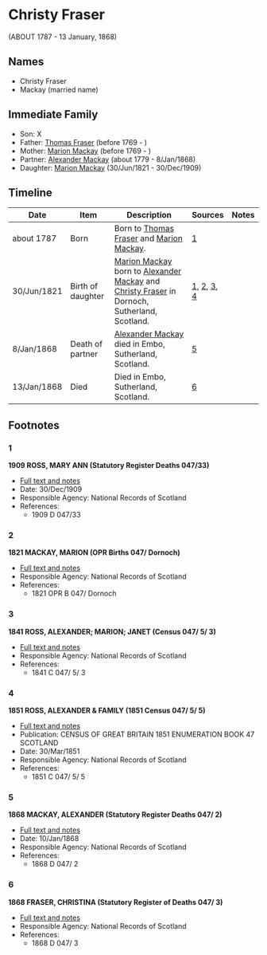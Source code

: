 ﻿---
layout: person
subject_key: i45275253
permalink: /people/i45275253
---

# Christy Fraser
(ABOUT 1787 - 13 January, 1868)

## Names

* Christy Fraser
* Mackay (married name)

## Immediate Family

* Son: X
* Father: [Thomas Fraser](./@65905028@-thomas-fraser-b1769-d.md) (before 1769 - )
* Mother: [Marion Mackay](./@90096770@-marion-mackay-b1769-d.md) (before 1769 - )
* Partner: [Alexander Mackay](./@3089092@-alexander-mackay-b1779-d1868-1-8.md) (about 1779 - 8/Jan/1868)
* Daughter: [Marion Mackay](./@78930004@-marion-mackay-b1821-6-30-d1909-12-30.md) (30/Jun/1821 - 30/Dec/1909)

## Timeline

Date | Item | Description | Sources | Notes
---|---|---|---|---
about 1787 | Born | Born to [Thomas Fraser](./@65905028@-thomas-fraser-b1769-d.md) and [Marion Mackay](./@90096770@-marion-mackay-b1769-d.md). | [1](#1) | 
30/Jun/1821 | Birth of daughter | [Marion Mackay](./@78930004@-marion-mackay-b1821-6-30-d1909-12-30.md) born to [Alexander Mackay](./@3089092@-alexander-mackay-b1779-d1868-1-8.md) and [Christy Fraser](./@45275253@-christy-fraser-b1787-d1868-1-13.md) in Dornoch, Sutherland, Scotland. | [1](#1), [2](#2), [3](#3), [4](#4) | 
8/Jan/1868 | Death of partner | [Alexander Mackay](./@3089092@-alexander-mackay-b1779-d1868-1-8.md) died in Embo, Sutherland, Scotland. | [5](#5) | 
13/Jan/1868 | Died | Died in Embo, Sutherland, Scotland. | [6](#6) | 

## Footnotes

### 1

**1909 ROSS, MARY ANN (Statutory Register Deaths 047/33)**

* [Full text and notes](../sources/@62343074@-1909-ross,-mary-ann-statutory-register-deaths-047-33-.md)
* Date: 30/Dec/1909
* Responsible Agency: National Records of Scotland
* References: 
  * 1909 D 047/33

### 2

**1821 MACKAY, MARION (OPR Births 047/ Dornoch)**

* [Full text and notes](../sources/@78629056@-1821-mackay,-marion-opr-births-047-dornoch-.md)
* Responsible Agency: National Records of Scotland
* References: 
  * 1821 OPR B 047/ Dornoch

### 3

**1841 ROSS, ALEXANDER; MARION; JANET (Census 047/ 5/ 3)**

* [Full text and notes](../sources/@19492840@-1841-ross,-alexander;-marion;-janet-census-047-5-3-.md)
* Responsible Agency: National Records of Scotland
* References: 
  * 1841 C 047/ 5/ 3

### 4

**1851 ROSS, ALEXANDER & FAMILY (1851 Census 047/ 5/ 5)**

* [Full text and notes](../sources/@35345962@-1851-ross,-alexander-&-family-1851-census-047-5-5-.md)
* Publication: CENSUS OF GREAT BRITAIN 1851 ENUMERATION BOOK 47 SCOTLAND
* Date: 30/Mar/1851
* Responsible Agency: National Records of Scotland
* References: 
  * 1851 C 047/ 5/ 5

### 5

**1868 MACKAY, ALEXANDER (Statutory Register Deaths 047/ 2)**

* [Full text and notes](../sources/@9056121@-1868-mackay,-alexander-statutory-register-deaths-047-2-.md)
* Date: 10/Jan/1868
* Responsible Agency: National Records of Scotland
* References: 
  * 1868 D 047/ 2

### 6

**1868 FRASER, CHRISTINA (Statutory Register of Deaths 047/ 3)**

* [Full text and notes](../sources/@49068960@-1868-fraser,-christina-statutory-register-of-deaths-047-3-.md)
* Responsible Agency: National Records of Scotland
* References: 
  * 1868 D 047/ 3

